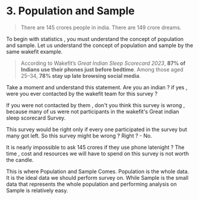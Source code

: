 # 3. Population and Sample

> There are 145 crores people in india. There are 149 crore dreams.&#x20;



To begin with statistics , you must understand the concept of population and sample. Let us understand the concept of population and sample by the same wakefit example.

> According to Wakefit’s _Great Indian Sleep Scorecard 2023_, **87% of Indians use their phones just before bedtime**. Among those aged 25–34, **78% stay up late browsing social media**.

Take a moment and understand this statement. Are you an indian ? if yes , were you ever contacted by the wakefit team for this survey ?&#x20;

If you were not contacted by them , don't you think this survey is wrong , because many of us were not participants in the wakefit's Great indian sleep scorecard Survey.

This survey would be right only if every one participated in the survey but many got left. So this survey might be wrong ? Right ?  - No.

It is nearly impossible to ask 145 crores if they use phone latenight ? The time , cost and resources we will have to spend on this survey is not worth the candle.

This is where Population and Sample Comes. Population is the whole data. It is the ideal data we should perform survey on. While Sample is the small data that represents the whole population and performing analysis on Sample is relatively easy.
